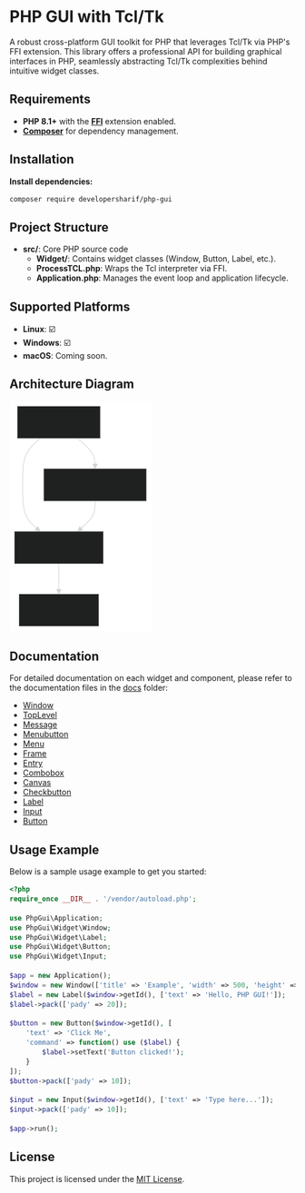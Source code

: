 # PHP GUI with Tcl/Tk

A robust cross-platform GUI toolkit for PHP that leverages Tcl/Tk via PHP's FFI extension. This library offers a professional API for building graphical interfaces in PHP, seamlessly abstracting Tcl/Tk complexities behind intuitive widget classes.

## Requirements

- **PHP 8.1+** with the **[FFI](https://www.php.net/manual/en/intro.ffi.php)** extension enabled.
- **[Composer](https://getcomposer.org/)** for dependency management.

## Installation

**Install dependencies:**

```bash
composer require developersharif/php-gui
```

## Project Structure

- **src/**: Core PHP source code
  - **Widget/**: Contains widget classes (Window, Button, Label, etc.).
  - **ProcessTCL.php**: Wraps the Tcl interpreter via FFI.
  - **Application.php**: Manages the event loop and application lifecycle.

## Supported Platforms

- **Linux**: ☑️
- **Windows**: ☑️
- **macOS**: Coming soon.

## Architecture Diagram

<img src="./docs/system.svg" style="width:250px" alt="System Architecture Diagram">

## Documentation

For detailed documentation on each widget and component, please refer to the documentation files in the [docs](./docs) folder:

- [Window](./docs/Window.md)
- [TopLevel](./docs/TopLevel.md)
- [Message](./docs/Message.md)
- [Menubutton](./docs/Menubutton.md)
- [Menu](./docs/Menu.md)
- [Frame](./docs/Frame.md)
- [Entry](./docs/Entry.md)
- [Combobox](./docs/Combobox.md)
- [Canvas](./docs/Canvas.md)
- [Checkbutton](./docs/Checkbutton.md)
- [Label](./docs/Label.md)
- [Input](./docs/Input.md)
- [Button](./docs/Button.md)

## Usage Example

Below is a sample usage example to get you started:

```php
<?php
require_once __DIR__ . '/vendor/autoload.php';

use PhpGui\Application;
use PhpGui\Widget\Window;
use PhpGui\Widget\Label;
use PhpGui\Widget\Button;
use PhpGui\Widget\Input;

$app = new Application();
$window = new Window(['title' => 'Example', 'width' => 500, 'height' => 300]);
$label = new Label($window->getId(), ['text' => 'Hello, PHP GUI!']);
$label->pack(['pady' => 20]);

$button = new Button($window->getId(), [
    'text' => 'Click Me',
    'command' => function() use ($label) {
        $label->setText('Button clicked!');
    }
]);
$button->pack(['pady' => 10]);

$input = new Input($window->getId(), ['text' => 'Type here...']);
$input->pack(['pady' => 10]);

$app->run();
```

## License

This project is licensed under the [MIT License](LICENSE).
